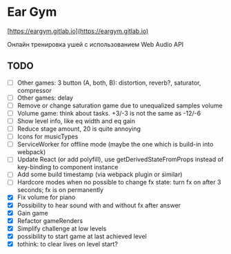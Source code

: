 # Ear Gym

[https://eargym.gitlab.io](https://eargym.gitlab.io)

Онлайн тренировка ушей с использованием Web Audio API

## TODO
- [ ] Other games: 3 button (A, both, B): distortion, reverb?, saturator, compressor
- [ ] Other games: delay
- [ ] Remove or change saturation game due to unequalized samples volume
- [ ] Volume game: think about tasks. +3/-3 is not the same as -12/-6
- [ ] Show level info, like eq width and eq gain
- [ ] Reduce stage amount, 20 is quite annoying
- [ ] Icons for musicTypes
- [ ] ServiceWorker for offline mode (maybe the one which is build-in into webpack)
- [ ] Update React (or add polyfill), use getDerivedStateFromProps instead of key-binding to component instance
- [ ] Add some build timestamp (via webpack plugin or similar)
- [ ] Hardcore modes when no possible to change fx state: turn fx on after 3 seconds; fx is on permanently
- [x] Fix volume for piano
- [x] Possibility to hear sound with and without fx after answer
- [x] Gain game
- [x] Refactor gameRenders
- [x] Simplify challenge at low levels
- [x] possibility to start game at last achieved level
- [x] tothink: to clear lives on level start?
